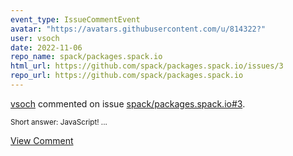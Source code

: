 ```yaml
---
event_type: IssueCommentEvent
avatar: "https://avatars.githubusercontent.com/u/814322?"
user: vsoch
date: 2022-11-06
repo_name: spack/packages.spack.io
html_url: https://github.com/spack/packages.spack.io/issues/3
repo_url: https://github.com/spack/packages.spack.io
---
```


<a href='https://github.com/vsoch' target='_blank'>vsoch</a> commented on issue <a href='https://github.com/spack/packages.spack.io/issues/3' target='_blank'>spack/packages.spack.io#3</a>.

<small>Short answer: JavaScript!...</small>

<a href='https://github.com/spack/packages.spack.io/issues/3' target='_blank'>View Comment</a>